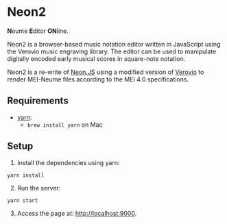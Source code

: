 Neon2
=====

**N**eume **E**ditor **ON**line.


Neon2 is a browser-based music notation editor written in JavaScript using the Verovio music engraving library. The editor can be used to manipulate digitally encoded early musical scores in square-note notation.


Neon2 is a re-write of [Neon.JS](https://github.com/DDMAL/Neon.js) using a modified version of [Verovio](https://github.com/ATranimal/verovio/tree/verovio-neon) to render MEI-Neume files according to the MEI 4.0 specifications. 


Requirements
------------
 * [yarn](https://yarnpkg.com/en/docs/install): 
    * `brew install yarn` on Mac

Setup
-----

1. Install the dependencies using yarn:
```
yarn install
```

2. Run the server:
```
yarn start
```

3. Access the page at: <http://localhost:9000>.
